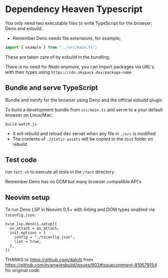 # Dependency Heaven Typescript

You only need two executable files to write TypeScript for the browser: Deno and esbuild.

- Remember Deno needs file extensions, for example;

```ts
import { example } from "../src/main.ts";
```

These are taken care of by esbuild in the bundling.

There is no need for Node anymore, you can import packages via URL's with their types using `https://cdn.skypack.dev/package-name`

## Bundle and serve TypeScript

Bundle and minify for the browser using Deno and the official esbuild plugin

To build a development bundle from `src/main.ts` and serve to a your default browser on Linux/Mac:

```
build-watch.js
```

- It will rebuild and reload dev server when any file in `./src` is modified
- The contents of `./static-assets` will be copied to the `dist` folder on rebuild

## Test code

run `test.sh` to execute all tests in the `/test` directory.

Remember Deno has no DOM but many browser compatible API's

## Neovim setup

To run Deno LSP in Neovim 0.5+ with linting and DOM types enabled via `tsconfig.json`:

```
nvim_lsp.denols.setup({
  on_attach = on_attach,
  init_options = {
    config = "./tsconfig.json",
    lint = true,
  },
})
```

THANKS to https://github.com/dalcib from https://github.com/evanw/esbuild/issues/802#issuecomment-819579154 for original code.
